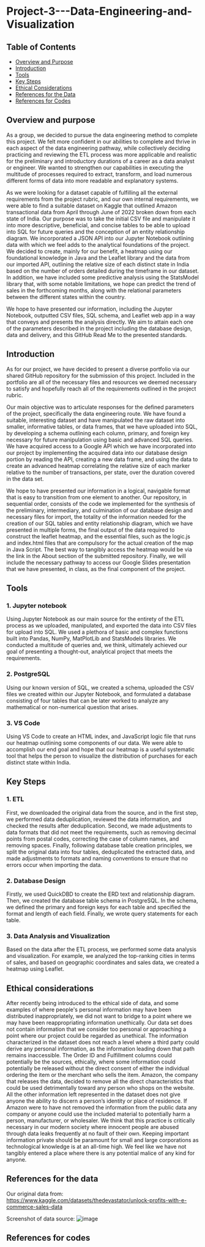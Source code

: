 # Project-3---Data-Engineering-and-Visualization
## Table of Contents
- [Overview and Purpose](#Overview-and-Purpose)
- [Introduction](#Introduction)
- [Tools](#Tools)
- [Key Steps](#key-steps)
- [Ethical Considerations](#Ethical-Considerations)
- [References for the Data](#References-for-the-Data)
- [References for Codes](#References-for-Codes)

## Overview and purpose

As a group, we decided to pursue the data engineering method to complete this project. We felt more confident in our abilities to complete and thrive in each aspect of the data engineering pathway, while collectively deciding practicing and reviewing the ETL process was more applicable and realistic for the preliminary and introductory durations of a career as a data analyst or engineer. We wanted to strengthen our capabilities in executing the multitude of processes required to extract, transform, and load numerous different forms of data into more readable and explanatory systems. 

As we were looking for a dataset capable of fulfilling all the external requirements from the project rubric, and our own internal requirements, we were able to find a suitable dataset on Kaggle that outlined Amazon transactional data from April through June of 2022 broken down from each state of India. Our purpose was to take the initial CSV file and manipulate it into more descriptive, beneficial, and concise tables to be able to upload into SQL for future queries and the conception of an entity relationship diagram. We incorporated a JSON API into our Jupyter Notebook outlining data with which we feel adds to the analytical foundations of the project. We decided to create, mainly for our benefit, a heatmap using our foundational knowledge in Java and the Leaflet library and the data from our imported API, outlining the relative size of each distinct state in India based on the number of orders detailed during the timeframe in our dataset. In addition, we have included some predictive analysis using the StatsModel library that, with some notable limitations, we hope can predict the trend of sales in the forthcoming months, along with the relational parameters between the different states within the country. 

We hope to have presented our information, including the Jupyter Notebook, outputted CSV files, SQL schema, and Leaflet web app in a way that conveys and presents the analysis directly. We aim to attain each one of the parameters described in the project including the database design, data and delivery, and this GitHub Read Me to the presented standards. 



## Introduction

As for our project, we have decided to present a diverse portfolio via our shared GitHub repository for the submission of this project. Included in the portfolio are all of the necessary files and resources we deemed necessary to satisfy and hopefully reach all of the requirements outlined in the project rubric. 

Our main objective was to articulate responses for the defined parameters of the project, specifically the data engineering route. We have found a suitable, interesting dataset and have manipulated the raw dataset into smaller, informative tables, or data frames, that we have uploaded into SQL, by developing a schema outlining each column, primary, and foreign key necessary for future manipulation using basic and advanced SQL queries. We have acquired access to a Google API which we have incorporated into our project by implementing the acquired data into our database design portion by reading the API, creating a new data frame, and using the data to create an advanced heatmap correlating the relative size of each marker relative to the number of transactions, per state, over the duration covered in the data set. 

We hope to have presented our information in a logical, navigable format that is easy to transition from one element to another.  Our repository, in sequential order, consists of the code we implemented for the synthesis of the preliminary, intermediary, and culmination of our database design and necessary files for import, the totality of the information needed for the creation of our SQL tables and entity relationship diagram, which we have presented in multiple forms, the final output of the data required to construct the leaflet heatmap, and the essential files, such as the logic.js and index.html files that are compulsory for the actual creation of the map in Java Script. The best way to tangibly access the heatmap would be via the link in the About section of the submitted repository. Finally, we will include the necessary pathway to access our Google Slides presentation that we have presented, in class, as the final component of the project. 



## Tools
### 1. Jupyter notebook
  Using Jupyter Notebook as our main source for the entirety of the ETL process as we uploaded, manipulated, and exported the data into CSV files for upload into SQL. We used a plethora of basic and complex functions built into Pandas, NumPy, MatPlotLib and StatsModels libraries. We conducted a multitude of queries and, we think, ultimately achieved our goal of presenting a thought-out, analytical project that meets the requirements. 
### 2. PostgreSQL
  Using our known version of SQL, we created a schema, uploaded the CSV files we created within our Jupyter Notebook, and formulated a database consisting of four tables that can be later worked to analyze any mathematical or non-numerical question that arises. 
### 3. VS Code
  Using VS Code to create an HTML index, and JavaScript logic file that runs our heatmap outlining some components of our data. We were able to accomplish our end goal and hope that our heatmap is a useful systematic tool that helps the person to visualize the distribution of purchases for each distinct state within India. 

## Key Steps

### 1. ETL

First, we downloaded the original data from the source, and in the first step, we performed data deduplication, reviewed the data information, and checked the results after deduplication. Second, we made adjustments to data formats that did not meet the requirements, such as removing decimal points from postal codes, correcting the case of column names, and removing spaces. Finally, following database table creation principles, we split the original data into four tables, deduplicated the extracted data, and made adjustments to formats and naming conventions to ensure that no errors occur when importing the data.

### 2. Database Design

Firstly, we used QuickDBD to create the ERD text and relationship diagram. Then, we created the database table schema in PostgreSQL. In the schema, we defined the primary and foreign keys for each table and specified the format and length of each field. Finally, we wrote query statements for each table.

### 3. Data Analysis and Visualization

Based on the data after the ETL process, we performed some data analysis and visualization. For example, we analyzed the top-ranking cities in terms of sales, and based on geographic coordinates and sales data, we created a heatmap using Leaflet.

## Ethical considerations

After recently being introduced to the ethical side of data, and some examples of where people's personal information may have been distributed inappropriately, we did not want to bridge to a point where we may have been reappropriating information unethically. Our data set does not contain information that we consider too personal or approaching a point where our project could be regarded as unethical. The information characterized in the dataset does not reach a level where a third party could derive any personal information, as the information leading down that path remains inaccessible. The Order ID and Fulfillment columns could potentially be the sources, ethically, where some information could potentially be released without the direct consent of either the individual ordering the item or the merchant who sells the item. Amazon, the company that releases the data, decided to remove all the direct characteristics that could be used detrimentally toward any person who shops on the website. All the other information left represented in the dataset does not give anyone the ability to discern a person’s identity or place of residence. If Amazon were to have not removed the information from the public data any company or anyone could use the included material to potentially harm a person, manufacturer, or wholesaler.  We think that this practice is critically necessary in our modern society where innocent people are abused through data leaks frequently at no fault of their own. Keeping important information private should be paramount for small and large corporations as technological knowledge is at an all-time high. We feel like we have not tangibly entered a place where there is any potential malice of any kind for anyone. 


## References for the data
Our original data from:
https://www.kaggle.com/datasets/thedevastator/unlock-profits-with-e-commerce-sales-data

Screenshot of data source:
![image](https://github.com/user-attachments/assets/f6426645-f217-41f4-8e24-1bde3677717c)

## References for codes
